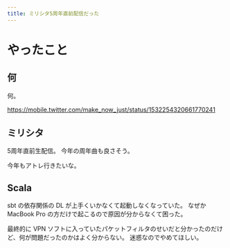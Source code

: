 ```yaml
---
title: ミリシタ5周年直前配信だった
---
```


# やったこと

## 何

何。

<https://mobile.twitter.com/make_now_just/status/1532254320661770241>

## ミリシタ

5周年直前生配信。
今年の周年曲も良さそう。

今年もアトレ行きたいな。

## Scala

sbt の依存関係の DL が上手くいかなくて起動しなくなっていた。
なぜか MacBook Pro の方だけで起こるので原因が分からなくて困った。

最終的に VPN ソフトに入っていたパケットフィルタのせいだと分かったのだけど、何が問題だったのかはよく分からない。
迷惑なのでやめてほしい。
